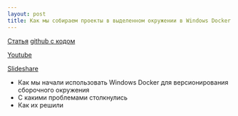 ```yaml
---
layout: post
title: Как мы собираем проекты в выделенном окружении в Windows Docker
---
```

[Статья](docker-windows)
[github с кодом](https://github.com/allburov/docker-windows)

[Youtube](https://www.youtube.com/watch?v=Pb8AfegIfXU&index=7&list=PLEl1NAXHTFNyUW3toSkHLL4Jl1cw4vWkc)

[Slideshare](https://www.youtube.com/redirect?event=video_description&v=Pb8AfegIfXU&redir_token=XPCP9RO3jInv9EynonD7kCKr7PB8MTUxMjYzOTY5NkAxNTEyNTUzMjk2&q=https%3A%2F%2Fwww.slideshare.net%2Fphdays%2Fwindows-docker-81279109)

- Как мы начали использовать Windows Docker для версионирования сборочного окружения
- С какими проблемами столкнулись
- Как их решили
